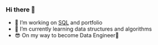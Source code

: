 ### Hi there 👋

- 🔭 I’m working on <a href="https://github.com/RadoslawJDA/SQL">SQL</a> and portfolio
- 🌱 I’m currently learning data structures and algorithms
- 😎 On my way to become Data Engineer🤙
